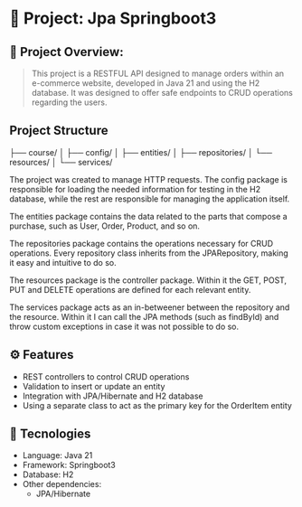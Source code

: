 # 📘 Project: Jpa Springboot3
## 📖 Project Overview:
> This project is a RESTFUL API designed to manage orders within an e-commerce website, developed in Java 21 and using the H2 database. It was designed to offer safe endpoints to CRUD operations regarding the users.

## Project Structure
├── course/
│   ├── config/
│   ├── entities/
│   ├── repositories/
│   └── resources/
│   └── services/

The project was created to manage HTTP requests. The config package is responsible for loading the needed information for testing in the H2 database, while the rest are responsible for managing the application itself.

The entities package contains the data related to the parts that compose a purchase, such as User, Order, Product, and so on. 

The repositories package contains the operations necessary for CRUD operations. Every repository class inherits from the JPARepository, making it easy and intuitive to do so.

The resources package is the controller package. Within it the GET, POST, PUT and DELETE operations are defined for each relevant entity.

The services package acts as an in-betweener between the repository and the resource. Within it I can call the JPA methods (such as findById) and throw custom exceptions in case it was not possible to do so.

## ⚙️ Features
* REST controllers to control CRUD operations
* Validation to insert or update an entity
* Integration with JPA/Hibernate and H2 database
* Using a separate class to act as the primary key for the OrderItem entity

## 🚀 Tecnologies
* Language: Java 21
* Framework: Springboot3
* Database: H2
* Other dependencies:
  - JPA/Hibernate
